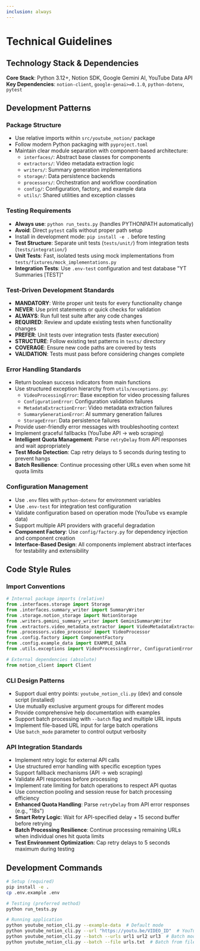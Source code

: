 ```yaml
---
inclusion: always
---
```


# Technical Guidelines

## Technology Stack & Dependencies

**Core Stack**: Python 3.12+, Notion SDK, Google Gemini AI, YouTube Data API
**Key Dependencies**: `notion-client`, `google-genai>=0.1.0`, `python-dotenv`, `pytest`

## Development Patterns

### Package Structure
- Use relative imports within `src/youtube_notion/` package
- Follow modern Python packaging with `pyproject.toml`
- Maintain clear module separation with component-based architecture:
  - `interfaces/`: Abstract base classes for components
  - `extractors/`: Video metadata extraction logic
  - `writers/`: Summary generation implementations
  - `storage/`: Data persistence backends
  - `processors/`: Orchestration and workflow coordination
  - `config/`: Configuration, factory, and example data
  - `utils/`: Shared utilities and exception classes

### Testing Requirements
- **Always use**: `python run_tests.py` (handles PYTHONPATH automatically)
- **Avoid**: Direct `pytest` calls without proper path setup
- Install in development mode: `pip install -e .` before testing
- **Test Structure**: Separate unit tests (`tests/unit/`) from integration tests (`tests/integration/`)
- **Unit Tests**: Fast, isolated tests using mock implementations from `tests/fixtures/mock_implementations.py`
- **Integration Tests**: Use `.env-test` configuration and test database "YT Summaries [TEST]"

### Test-Driven Development Standards
- **MANDATORY**: Write proper unit tests for every functionality change
- **NEVER**: Use print statements or quick checks for validation
- **ALWAYS**: Run full test suite after any code changes
- **REQUIRED**: Review and update existing tests when functionality changes
- **PREFER**: Unit tests over integration tests (faster execution)
- **STRUCTURE**: Follow existing test patterns in `tests/` directory
- **COVERAGE**: Ensure new code paths are covered by tests
- **VALIDATION**: Tests must pass before considering changes complete

### Error Handling Standards
- Return boolean success indicators from main functions
- Use structured exception hierarchy from `utils/exceptions.py`:
  - `VideoProcessingError`: Base exception for video processing failures
  - `ConfigurationError`: Configuration validation failures
  - `MetadataExtractionError`: Video metadata extraction failures
  - `SummaryGenerationError`: AI summary generation failures
  - `StorageError`: Data persistence failures
- Provide user-friendly error messages with troubleshooting context
- Implement graceful fallbacks (YouTube API → web scraping)
- **Intelligent Quota Management**: Parse `retryDelay` from API responses and wait appropriately
- **Test Mode Detection**: Cap retry delays to 5 seconds during testing to prevent hangs
- **Batch Resilience**: Continue processing other URLs even when some hit quota limits

### Configuration Management
- Use `.env` files with `python-dotenv` for environment variables
- Use `.env-test` for integration test configuration
- Validate configuration based on operation mode (YouTube vs example data)
- Support multiple API providers with graceful degradation
- **Component Factory**: Use `config/factory.py` for dependency injection and component creation
- **Interface-Based Design**: All components implement abstract interfaces for testability and extensibility

## Code Style Rules

### Import Conventions
```python
# Internal package imports (relative)
from .interfaces.storage import Storage
from .interfaces.summary_writer import SummaryWriter
from .storage.notion_storage import NotionStorage
from .writers.gemini_summary_writer import GeminiSummaryWriter
from .extractors.video_metadata_extractor import VideoMetadataExtractor
from .processors.video_processor import VideoProcessor
from .config.factory import ComponentFactory
from .config.example_data import EXAMPLE_DATA
from .utils.exceptions import VideoProcessingError, ConfigurationError

# External dependencies (absolute)
from notion_client import Client
```

### CLI Design Patterns
- Support dual entry points: `youtube_notion_cli.py` (dev) and console script (installed)
- Use mutually exclusive argument groups for different modes
- Provide comprehensive help documentation with examples
- Support batch processing with `--batch` flag and multiple URL inputs
- Implement file-based URL input for large batch operations
- Use `batch_mode` parameter to control output verbosity

### API Integration Standards
- Implement retry logic for external API calls
- Use structured error handling with specific exception types
- Support fallback mechanisms (API → web scraping)
- Validate API responses before processing
- Implement rate limiting for batch operations to respect API quotas
- Use connection pooling and session reuse for batch processing efficiency
- **Enhanced Quota Handling**: Parse `retryDelay` from API error responses (e.g., "18s")
- **Smart Retry Logic**: Wait for API-specified delay + 15 second buffer before retrying
- **Batch Processing Resilience**: Continue processing remaining URLs when individual ones hit quota limits
- **Test Environment Optimization**: Cap retry delays to 5 seconds maximum during testing

## Development Commands

```bash
# Setup (required)
pip install -e .
cp .env.example .env

# Testing (preferred method)
python run_tests.py

# Running application
python youtube_notion_cli.py --example-data  # Default mode
python youtube_notion_cli.py --url "https://youtu.be/VIDEO_ID"  # YouTube mode
python youtube_notion_cli.py --batch --urls url1 url2 url3  # Batch mode
python youtube_notion_cli.py --batch --file urls.txt  # Batch from file
```